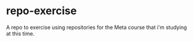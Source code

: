 # repo-exercise
A repo to exercise using repositories for the Meta course that i'm studying at this time.
